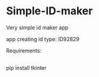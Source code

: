 # Simple-ID-maker
Very simple id maker app

app creating id type: ID92829

Requirements:
##
pip install tkinter
